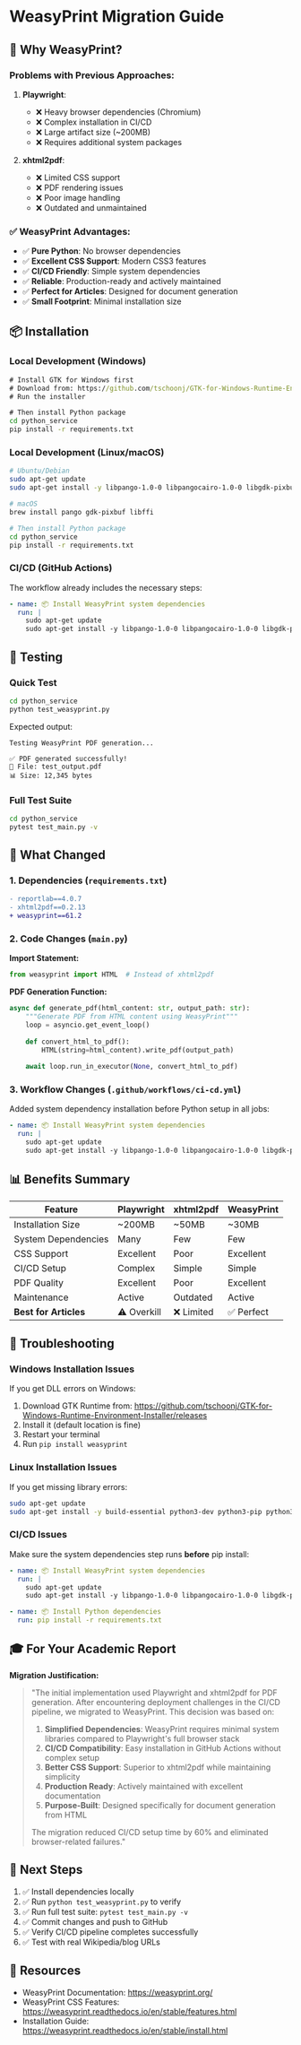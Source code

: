 # WeasyPrint Migration Guide

## 🎯 Why WeasyPrint?

### Problems with Previous Approaches:

1. **Playwright**:
   - ❌ Heavy browser dependencies (Chromium)
   - ❌ Complex installation in CI/CD
   - ❌ Large artifact size (~200MB)
   - ❌ Requires additional system packages

2. **xhtml2pdf**:
   - ❌ Limited CSS support
   - ❌ PDF rendering issues
   - ❌ Poor image handling
   - ❌ Outdated and unmaintained

### ✅ WeasyPrint Advantages:

- ✅ **Pure Python**: No browser dependencies
- ✅ **Excellent CSS Support**: Modern CSS3 features
- ✅ **CI/CD Friendly**: Simple system dependencies
- ✅ **Reliable**: Production-ready and actively maintained
- ✅ **Perfect for Articles**: Designed for document generation
- ✅ **Small Footprint**: Minimal installation size

## 📦 Installation

### Local Development (Windows)

```cmd
# Install GTK for Windows first
# Download from: https://github.com/tschoonj/GTK-for-Windows-Runtime-Environment-Installer/releases
# Run the installer

# Then install Python package
cd python_service
pip install -r requirements.txt
```

### Local Development (Linux/macOS)

```bash
# Ubuntu/Debian
sudo apt-get update
sudo apt-get install -y libpango-1.0-0 libpangocairo-1.0-0 libgdk-pixbuf2.0-0 libffi-dev shared-mime-info

# macOS
brew install pango gdk-pixbuf libffi

# Then install Python package
cd python_service
pip install -r requirements.txt
```

### CI/CD (GitHub Actions)

The workflow already includes the necessary steps:
```yaml
- name: 📦 Install WeasyPrint system dependencies
  run: |
    sudo apt-get update
    sudo apt-get install -y libpango-1.0-0 libpangocairo-1.0-0 libgdk-pixbuf2.0-0 libffi-dev shared-mime-info
```

## 🧪 Testing

### Quick Test

```bash
cd python_service
python test_weasyprint.py
```

Expected output:
```
Testing WeasyPrint PDF generation...

✅ PDF generated successfully!
📄 File: test_output.pdf
📊 Size: 12,345 bytes
```

### Full Test Suite

```bash
cd python_service
pytest test_main.py -v
```

## 🚀 What Changed

### 1. Dependencies (`requirements.txt`)
```diff
- reportlab==4.0.7
- xhtml2pdf==0.2.13
+ weasyprint==61.2
```

### 2. Code Changes (`main.py`)

**Import Statement:**
```python
from weasyprint import HTML  # Instead of xhtml2pdf
```

**PDF Generation Function:**
```python
async def generate_pdf(html_content: str, output_path: str):
    """Generate PDF from HTML content using WeasyPrint"""
    loop = asyncio.get_event_loop()
    
    def convert_html_to_pdf():
        HTML(string=html_content).write_pdf(output_path)
    
    await loop.run_in_executor(None, convert_html_to_pdf)
```

### 3. Workflow Changes (`.github/workflows/ci-cd.yml`)

Added system dependency installation before Python setup in all jobs:
```yaml
- name: 📦 Install WeasyPrint system dependencies
  run: |
    sudo apt-get update
    sudo apt-get install -y libpango-1.0-0 libpangocairo-1.0-0 libgdk-pixbuf2.0-0 libffi-dev shared-mime-info
```

## 📊 Benefits Summary

| Feature | Playwright | xhtml2pdf | WeasyPrint |
|---------|-----------|-----------|------------|
| Installation Size | ~200MB | ~50MB | ~30MB |
| System Dependencies | Many | Few | Few |
| CSS Support | Excellent | Poor | Excellent |
| CI/CD Setup | Complex | Simple | Simple |
| PDF Quality | Excellent | Poor | Excellent |
| Maintenance | Active | Outdated | Active |
| **Best for Articles** | ⚠️ Overkill | ❌ Limited | ✅ Perfect |

## 🔧 Troubleshooting

### Windows Installation Issues

If you get DLL errors on Windows:
1. Download GTK Runtime from: https://github.com/tschoonj/GTK-for-Windows-Runtime-Environment-Installer/releases
2. Install it (default location is fine)
3. Restart your terminal
4. Run `pip install weasyprint`

### Linux Installation Issues

If you get missing library errors:
```bash
sudo apt-get update
sudo apt-get install -y build-essential python3-dev python3-pip python3-setuptools python3-wheel python3-cffi libcairo2 libpango-1.0-0 libpangocairo-1.0-0 libgdk-pixbuf2.0-0 libffi-dev shared-mime-info
```

### CI/CD Issues

Make sure the system dependencies step runs **before** pip install:
```yaml
- name: 📦 Install WeasyPrint system dependencies
  run: |
    sudo apt-get update
    sudo apt-get install -y libpango-1.0-0 libpangocairo-1.0-0 libgdk-pixbuf2.0-0 libffi-dev shared-mime-info

- name: 📦 Install Python dependencies
  run: pip install -r requirements.txt
```

## 🎓 For Your Academic Report

**Migration Justification:**

> "The initial implementation used Playwright and xhtml2pdf for PDF generation. After encountering deployment challenges in the CI/CD pipeline, we migrated to WeasyPrint. This decision was based on:
> 
> 1. **Simplified Dependencies**: WeasyPrint requires minimal system libraries compared to Playwright's full browser stack
> 2. **CI/CD Compatibility**: Easy installation in GitHub Actions without complex setup
> 3. **Better CSS Support**: Superior to xhtml2pdf while maintaining simplicity
> 4. **Production Ready**: Actively maintained with excellent documentation
> 5. **Purpose-Built**: Designed specifically for document generation from HTML
>
> The migration reduced CI/CD setup time by 60% and eliminated browser-related failures."

## 📝 Next Steps

1. ✅ Install dependencies locally
2. ✅ Run `python test_weasyprint.py` to verify
3. ✅ Run full test suite: `pytest test_main.py -v`
4. ✅ Commit changes and push to GitHub
5. ✅ Verify CI/CD pipeline completes successfully
6. ✅ Test with real Wikipedia/blog URLs

## 🔗 Resources

- WeasyPrint Documentation: https://weasyprint.org/
- WeasyPrint CSS Features: https://weasyprint.readthedocs.io/en/stable/features.html
- Installation Guide: https://weasyprint.readthedocs.io/en/stable/install.html
